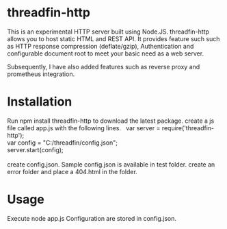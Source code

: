 # threadfin-http
This is an experimental HTTP server built using Node.JS. 
threadfin-http allows you to host static HTML and REST API. It provides feature such such as HTTP response compression (deflate/gzip), Authentication and configurable document root to meet your basic need as a web server.   

Subsequently, I have also added features such as reverse proxy and prometheus integration.

# Installation
Run npm install threadfin-http to download the latest package.
create a js file called app.js with the following lines. 
&nbsp;
var server = require('threadfin-http');</br>
var config = "C:/threadfin/config.json";</br>
server.start(config);</br>
</br>
create config.json. Sample config.json is available in test folder.
create an error folder and place a 404.html in the folder.

# Usage
Execute node app.js
Configuration are stored in config.json.
